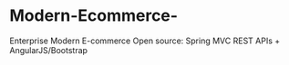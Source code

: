# Modern-Ecommerce-
Enterprise Modern E-commerce Open source:  Spring MVC REST APIs + AngularJS/Bootstrap  

